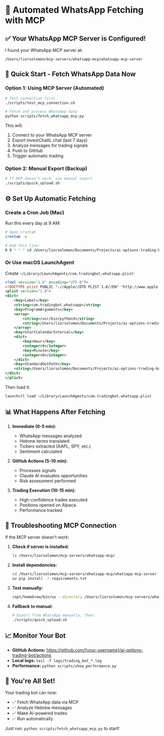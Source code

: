 # 🤖 Automated WhatsApp Fetching with MCP

## ✅ Your WhatsApp MCP Server is Configured!

I found your WhatsApp MCP server at:
```
/Users/liorsolomon/mcp-servers/whatsapp-mcp/whatsapp-mcp-server
```

## 🚀 Quick Start - Fetch WhatsApp Data Now

### Option 1: Using MCP Server (Automated)
```bash
# Test connection first
./scripts/test_mcp_connection.sh

# Fetch and process WhatsApp data
python scripts/fetch_whatsapp_mcp.py
```

This will:
1. Connect to your WhatsApp MCP server
2. Export investChatIL chat (last 7 days)
3. Analyze messages for trading signals
4. Push to GitHub
5. Trigger automatic trading

### Option 2: Manual Export (Backup)
```bash
# If MCP doesn't work, use manual export
./scripts/quick_upload.sh
```

## ⚙️ Set Up Automatic Fetching

### Create a Cron Job (Mac)
Run this every day at 9 AM:
```bash
# Open crontab
crontab -e

# Add this line:
0 9 * * * cd /Users/liorsolomon/Documents/Projects/ai-options-trading-bot/ai-options-trading-bot && /usr/bin/python3 scripts/fetch_whatsapp_mcp.py >> logs/whatsapp_fetch.log 2>&1
```

### Or Use macOS LaunchAgent
Create `~/Library/LaunchAgents/com.tradingbot.whatsapp.plist`:
```xml
<?xml version="1.0" encoding="UTF-8"?>
<!DOCTYPE plist PUBLIC "-//Apple//DTD PLIST 1.0//EN" "http://www.apple.com/DTDs/PropertyList-1.0.dtd">
<plist version="1.0">
<dict>
    <key>Label</key>
    <string>com.tradingbot.whatsapp</string>
    <key>ProgramArguments</key>
    <array>
        <string>/usr/bin/python3</string>
        <string>/Users/liorsolomon/Documents/Projects/ai-options-trading-bot/ai-options-trading-bot/scripts/fetch_whatsapp_mcp.py</string>
    </array>
    <key>StartCalendarInterval</key>
    <dict>
        <key>Hour</key>
        <integer>9</integer>
        <key>Minute</key>
        <integer>0</integer>
    </dict>
    <key>StandardOutPath</key>
    <string>/Users/liorsolomon/Documents/Projects/ai-options-trading-bot/ai-options-trading-bot/logs/whatsapp.log</string>
</dict>
</plist>
```

Then load it:
```bash
launchctl load ~/Library/LaunchAgents/com.tradingbot.whatsapp.plist
```

## 📊 What Happens After Fetching

1. **Immediate (0-5 min):**
   - WhatsApp messages analyzed
   - Hebrew terms translated
   - Tickers extracted (AAPL, SPY, etc.)
   - Sentiment calculated

2. **GitHub Actions (5-10 min):**
   - Processes signals
   - Claude AI evaluates opportunities
   - Risk assessment performed

3. **Trading Execution (10-15 min):**
   - High-confidence trades executed
   - Positions opened on Alpaca
   - Performance tracked

## 🔧 Troubleshooting MCP Connection

If the MCP server doesn't work:

1. **Check if server is installed:**
   ```bash
   ls /Users/liorsolomon/mcp-servers/whatsapp-mcp/
   ```

2. **Install dependencies:**
   ```bash
   cd /Users/liorsolomon/mcp-servers/whatsapp-mcp/whatsapp-mcp-server
   uv pip install -r requirements.txt
   ```

3. **Test manually:**
   ```bash
   /opt/homebrew/bin/uv --directory /Users/liorsolomon/mcp-servers/whatsapp-mcp/whatsapp-mcp-server run main.py
   ```

4. **Fallback to manual:**
   ```bash
   # Export from WhatsApp manually, then:
   ./scripts/quick_upload.sh
   ```

## 📈 Monitor Your Bot

- **GitHub Actions:** https://github.com/[your-username]/ai-options-trading-bot/actions
- **Local logs:** `tail -f logs/trading_bot_*.log`
- **Performance:** `python scripts/show_performance.py`

## 🎯 You're All Set!

Your trading bot can now:
- ✅ Fetch WhatsApp data via MCP
- ✅ Analyze Hebrew messages
- ✅ Make AI-powered trades
- ✅ Run automatically

Just run: `python scripts/fetch_whatsapp_mcp.py` to start!